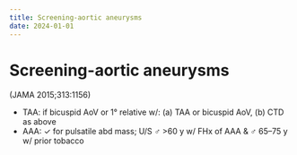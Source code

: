 ```yaml
---
title: Screening-aortic aneurysms
date: 2024-01-01
---
```

# Screening-aortic aneurysms

 (JAMA 2015;313:1156)
* TAA: if bicuspid AoV or 1° relative w/: (a) TAA or bicuspid AoV, (b) CTD as above
* AAA: ✓ for pulsatile abd mass; U/S ♂ >60 y w/ FHx of AAA & ♂ 65–75 y w/ prior tobacco
